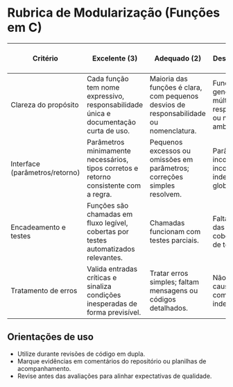 # Rubrica de Modularização (Funções em C)

| Critério | Excelente (3) | Adequado (2) | Em Desenvolvimento (1) |
| --- | --- | --- | --- |
| Clareza do propósito | Cada função tem nome expressivo, responsabilidade única e documentação curta de uso. | Maioria das funções é clara, com pequenos desvios de responsabilidade ou nomenclatura. | Funções genéricas, com múltiplas responsabilidades ou nomes ambíguos. |
| Interface (parâmetros/retorno) | Parâmetros minimamente necessários, tipos corretos e retorno consistente com a regra. | Pequenos excessos ou omissões em parâmetros; correções simples resolvem. | Parâmetros incoerentes, tipos incorretos ou uso indevido de globais. |
| Encadeamento e testes | Funções são chamadas em fluxo legível, cobertas por testes automatizados relevantes. | Chamadas funcionam com testes parciais. | Falta organização das chamadas ou cobertura mínima de testes. |
| Tratamento de erros | Valida entradas críticas e sinaliza condições inesperadas de forma previsível. | Tratar erros simples; faltam mensagens ou códigos detalhados. | Não trata erros ou causa comportamento indefinido. |

## Orientações de uso
- Utilize durante revisões de código em dupla.
- Marque evidências em comentários do repositório ou planilhas de acompanhamento.
- Revise antes das avaliações para alinhar expectativas de qualidade.
